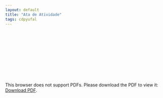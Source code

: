 ```yaml
---
layout: default
title: "Ata de Atividade"
tags: cdpyufal
---
```


<object data="https://raw.githubusercontent.com/cdpyufal/cdpyufal.github.io/master/atas de reuniao/Ata de Reunião 1.pdf" type="application/pdf" width="700px" height="700px">
    <embed src="https://raw.githubusercontent.com/cdpyufal/cdpyufal.github.io/master/atas de reuniao/Ata de Reunião 1.pdf">
        <p>This browser does not support PDFs. Please download the PDF to view it: <a href="https://raw.githubusercontent.com/cdpyufal/cdpyufal.github.io/master/atas de reuniao/Ata de Reunião 1.pdf">Download PDF</a>.</p>
    </embed>
</object>
